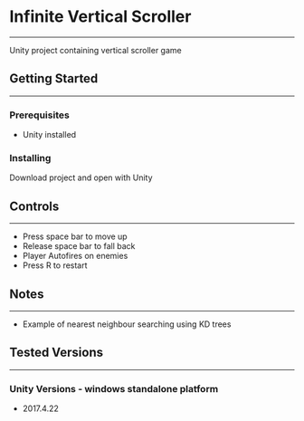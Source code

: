 # Infinite Vertical Scroller
---
Unity project containing vertical scroller game

## Getting Started
---
### Prerequisites

* Unity installed

### Installing

Download project and open with Unity

## Controls
---
* Press space bar to move up
* Release space bar to fall back
* Player Autofires on enemies
* Press R to restart

## Notes
---
* Example of nearest neighbour searching using KD trees


## Tested Versions
---
### Unity Versions - windows standalone platform

* 2017.4.22